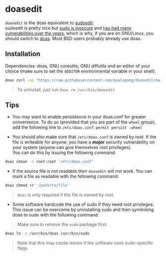 # doasedit
`doasedit` is the doas equivalent to [sudoedit](https://www.youtube.com/watch?v=Njsth_VeSxY).\
sudoedit is pretty nice but [sudo is insecure](https://www.youtube.com/watch?v=eamEZCj-CuQ) and [has had many vulnerabilities over the years](https://duckduckgo.com/?q=sudo+vulnerability), which is why, if you are on GNU/Linux, you should switch to [doas](https://github.com/nholstein/OpenDoas). Most BSD users probably already use doas.

## Installation
Dependencies: doas, GNU coreutils, GNU diffutils and an editor of your choice (make sure to set the `$EDITOR`
environmental variable in your shell).

```sh
doas curl -sL "https://raw.githubusercontent.com/koalagang/doasedit/main/doasedit" -o /usr/bin/doasedit && doas chmod +x /usr/bin/doasedit
```
> To uninstall, just run `doas rm /usr/bin/doasedit`

## Tips

- You may want to enable persistence in your doas.conf for greater convenience. To do so (provided that you are part of the `wheel` group), add the following line to `/etc/doas.conf`:
``
permit persist :wheel
``

- You should also make sure that `/etc/doas.conf` is owned by root. If the file is writeable for anyone, you have a ***major*** security vulnerability on your system (anyone can give themselves root privileges).\
You can do this by issuing the following command:
```sh
doas chown -c root:root '/etc/doas.conf'
```

- If the source file is not readable then `doasedit` will not work. You can mark a file as readable with the following command:
```sh
doas chmod +r '/path/to/file'
```
>`doas` is only required if the file is owned by root.

- Some software hardcode the use of sudo if they need root privileges. This issue can be overcome by uninstalling sudo and then symlinking doas to sudo with the following command:
> Make sure to remove the `sudo` package first.
```sh
doas ln -s /usr/bin/doas /usr/bin/sudo
```
> Note that this may cause issues if the software uses sudo-specific flags
